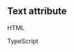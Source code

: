 ## Text attribute

HTML
<snippet id='button-text-html'/>

TypeScript
<snippet id='button-text-code'/>
